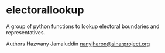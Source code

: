 # electorallookup
A group of python functions to lookup electoral boundaries and representatives.

Authors
Hazwany Jamaluddin <nanyjharon@sinarproject.org>
